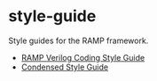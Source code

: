 # style-guide
Style guides for the RAMP framework.

* [RAMP Verilog Coding Style Guide](https://github.com/Cal-Poly-RAMP/style-guide/blob/main/verilog-style-guide.md)
* [Condensed Style Guide](https://github.com/Cal-Poly-RAMP/style-guide/blob/main/condensed-style-guide.md)
